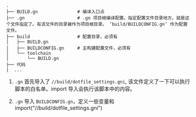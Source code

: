 
```
.
├── BUILD.gn               # 编译入口点
├── .gn                    # .gn 项目根编译配置。指定配置文件目录地方，就是这个文件指定了。有该文件的目录被作为项目根目录。 ‘build/BUILDCONFIG.gn’ 作为配置文件。
├── build                  # 配置目录，必须有
│   ├── BUILD.gn
│   ├── BUILDCONFIG.gn     # 主构建配置文件，必须有
│   └── toolchain
│       └── BUILD.gn
├── 代码
|  ...
```

1. `.gn` 首先导入了 `//build/dotfile_settings.gni`, 该文件定义了一下可以执行脚本的白名单。import 导入会执行该脚本中的内容。

2. `.gn` 导入 `BUILDCONFIG.gn`，定义一些变量和
import("//build/dotfile_settings.gni")